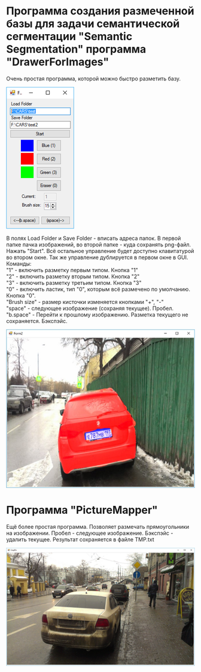 # Программа создания размеченной базы для задачи семантической сегментации "Semantic Segmentation" программа "DrawerForImages"
Очень простая программа, которой можно быстро разметить базу.

<img src=1.png></img> 

В полях Load Folder и Save Folder - вписать адреса папок. В первой папке пачка изображений, во второй папке - куда сохранять png-файл.</br>
Нажать "Start". Всё остальное управление будет доступно клавитатурой во втором окне. Так же управление дублируется в первом окне в GUI. Команды:</br>
"1" - включить разметку первым типом. Кнопка "1"</br>
"2" - включить разметку вторым типом. Кнопка "2"</br>
"3" - включить разметку третьим типом. Кнопка "3"</br>
"0" - включить ластик, тип "0", которым всё размечено по умолчанию. Кнопка "0".</br>
"Brush size" - размер кисточки изменяется кнопками "+", "-"</br>
"space" - следующее изображение (сохраняя текущее). Пробел.</br>
"b.space" - Перейти к прошлому изображению. Разметка текущего не сохраняется. Бэкспэйс.</br>

<img src=2.jpg></img> 

# Программа "PictureMapper"
Ещё более простая программа. Позволяет размечать прямоугольники на изображении. Пробел - следующее изображение. Бэкспэйс - удалить текущее. Результат сохраняется в файле TMP.txt</br>

<img src=3.jpg></img> 
